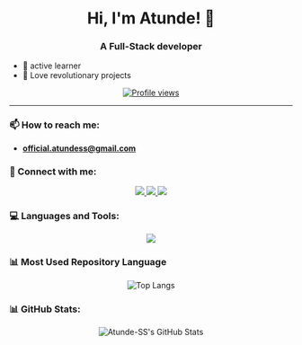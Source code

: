 <h1 align="center">Hi, I'm Atunde! 👋</h1>
<h3 align="center">A Full-Stack developer</h3>

- 🌱 active learner
- 💞️ Love revolutionary projects 

<p align="center">
  <a href="https://github.com/Atunde-SS"><img src="https://komarev.com/ghpvc/?username=widiskel&style=for-the-badge&abbreviated=true&color=blue" alt="Profile views"/></a>
</p>

---

### 📫 How to reach me:
- **official.atundess@gmail.com**

### 🤝 Connect with me:
<p align="center">
  <a href="https://www.linkedin.com/in/widianto-eka-saputro-5b7a3b168/" target="_blank">
    <img src="https://skillicons.dev/icons?i=linkedin"/>
  </a>
  
  <a href="https://instagram.com/widiskelington" target="_blank">
    <img src="https://skillicons.dev/icons?i=instagram"/>
  </a>
  
  <a href="https://x.com/widiskel" target="_blank">
    <img src="https://skillicons.dev/icons?i=twitter"/>
  </a>
</p>

### 💻 Languages and Tools:
<p align="center">
  <a href="https://skillicons.dev">
    <img src="https://skillicons.dev/icons?i=git,github,githubactions,docker,linux,dart,flutter,kotlin,firebase,css,html,java,jquery,laravel,mysql,postgres,mongodb,sqlite,nodejs,ts,vue,react,nextjs,rust,solidity,tensorflow,opencv,php,tailwind,postman,spring," />
  </a>
</p>

### 📊 Most Used Repository Language
<p align="center">
  <img src="https://github-readme-stats.vercel.app/api/top-langs/?username=Atunde-SS&theme=tokyonight&layout=pie" alt="Top Langs"/>
</p>

### 📊 GitHub Stats:
<p align="center">
  <img src="https://github-readme-stats.vercel.app/api?username=Atunde-SS&show_icons=true&include_all_commits=true&hide_rank=false&rank_icon=github&theme=tokyonight" alt="Atunde-SS's GitHub Stats"/>
</p>


<!---
Atunde-SS/Atunde-SS is a ✨ special ✨ repository because its `README.md` (this file) appears on your GitHub profile.
You can click the Preview link to take a look at your changes.
--->
